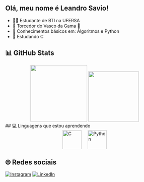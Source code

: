 ## Olá, meu nome é Leandro Savio!
- 🧑‍🎓 Estudante de BTI na UFERSA  
- 💢 Torcedor do Vasco da Gama 💢
- 🌱 Conhecimentos básicos em: Algoritmos e Python
- 🧐 Estudando C

## 📊 GitHub Stats

<div align="center">
  <img height="180em" src="https://github-readme-stats.vercel.app/api?username=Leandrinz&show_icons=true&theme=tokyonight&include_all_commits=true&count_private=true"/>
  <img height="160em" src="https://github-readme-stats.vercel.app/api/top-langs/?username=Leandrinz&layout=compact&langs_count=7&theme=tokyonight"/>
</div>
## 💻 Linguagens que estou aprendendo

<div style="display: flex; justify-content: center; gap: 20px;">
  <img src="https://cdn.jsdelivr.net/gh/devicons/devicon/icons/c/c-original.svg" alt="C" width="60" height="60"/>
  <img src="https://cdn.jsdelivr.net/gh/devicons/devicon/icons/python/python-original.svg" alt="Python" width="60" height="60"/>
</div>

## 🌐 Redes sociais

[![Instagram](https://img.shields.io/badge/-@leandro_savio06-833AB4?style=flat-square&logo=instagram&logoColor=white&link=https://instagram.com/leandro_savio06)](https://instagram.com/leandro_savio06)
[![LinkedIn](https://img.shields.io/badge/-Leandro%20Sávio-0077B5?style=flat-square&logo=linkedin&logoColor=white&link=https://www.linkedin.com/in/leandro-savio-967659350)](https://www.linkedin.com/in/leandro-savio-967659350)




